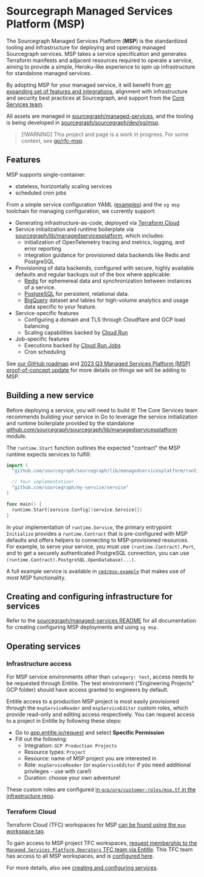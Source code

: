 # Sourcegraph Managed Services Platform (MSP)

The Sourcegraph Managed Services Platform (**MSP**) is the standardized tooling and infrastructure for deploying and operating managed Sourcegraph services.
MSP takes a service specification and generates Terraform manifests and adjacent resources required to operate a service, aiming to provide a simple, Heroku-like experience to spin up infrastructure for standalone managed services.

By adopting MSP for your managed service, it will benefit from [an expanding set of features and integrations](#features), alignment with infrastructure and security best practices at Sourcegraph, and support from the [Core Services team](../index.md).

All assets are managed in [sourcegraph/managed-services](https://github.com/sourcegraph/managed-services), and the tooling is being developed in [sourcegraph/sourcegraph/dev/sg/msp](https://github.com/sourcegraph/sourcegraph/tree/main/dev/sg/msp).

> [!WARNING] This project and page is a work in progress. For some context, see [go/rfc-msp](http://go/rfc-msp).

## Features

MSP supports single-container:

- stateless, horizontally scaling services
- scheduled cron jobs

From a simple service configuration YAML ([examples](https://github.com/sourcegraph/managed-services/tree/main/services)) and the `sg msp` toolchain for managing configuration, we currently support:

- Generating infrastructure-as-code, deployed via [Terraform Cloud](#terraform-cloud)
- Service initialization and runtime boilerplate via [sourcegraph/lib/managedservicesplatform](https://github.com/sourcegraph/sourcegraph/tree/main/lib/managedservicesplatform), which includes:
  - initialization of OpenTelemetry tracing and metrics, logging, and error reporting
  - integration guidance for provisioned data backends like Redis and PostgreSQL
- Provisioning of data backends, configured with secure, highly available defaults and regular backups out of the box where applicable:
  - [Redis](https://cloud.google.com/memorystore/docs/redis/memorystore-for-redis-overview) for ephemereal data and synchronization between instances of a service.
  - [PostgreSQL](https://cloud.google.com/sql/postgresql?hl=en) for persistent, relational data.
  - [BigQuery](https://cloud.google.com/bigquery?hl=en) dataset and tables for high-volume analytics and usage data specific to your feature.
- Service-specific features
  - Configuring a domain and TLS through Cloudflare and GCP load balancing
  - Scaling capabilities backed by [Cloud Run](https://cloud.google.com/run?hl=en)
- Job-specific features
  - Executions backed by [Cloud Run Jobs](https://cloud.google.com/run/docs/create-jobs)
  - Cron scheduling

See [our GitHub roadmap](https://github.com/orgs/sourcegraph/projects/375/views/1) and [2023 Q3 Managed Services Platform (MSP) proof-of-concept update](https://docs.google.com/document/d/1DSqKqCgXW2m0TCVBmDSasY2Hxb9cp9Uv_NgF4MEfAto/edit) for more details on things we will be adding to MSP.

## Building a new service

Before deploying a service, you will need to build it!
The Core Services team recommends building your service in Go to leverage the service initialization and runtime boilerplate provided by the standalone [github.com/sourcegraph/sourcegraph/lib/managedservicesplatform](https://github.com/sourcegraph/sourcegraph/tree/main/lib/managedservicesplatform) module.

The `runtime.Start` function outlines the expected "contract" the MSP runtime expects services to fulfill:

```go
import (
  "github.com/sourcegraph/sourcegraph/lib/managedservicesplatform/runtime"

  // Your implementation!
  "github.com/sourcegraph/my-service/service"
)

func main() {
  runtime.Start[service.Config](service.Service{})
}
```

In your implementation of `runtime.Service`, the primary entrypoint `Initialize` provides a `runtime.Contract` that is pre-configured with MSP defaults and offers helpers to connecting to MSP-provisioned resources. For example, to serve your service, you must use `(runtime.Contract).Port`, and to get a securely authenticated PostgreSQL connection, you can use `(runtime.Contract).PostgreSQL.OpenDatabase(...)`.

A full example service is available in [`cmd/msp-example`](https://github.com/sourcegraph/sourcegraph/tree/main/cmd/msp-example) that makes use of most MSP functionality.

## Creating and configuring infrastructure for services

Refer to the [sourcegraph/managed-services README](https://github.com/sourcegraph/managed-services/blob/main/README.md) for all documentation for creating configuring MSP deployments and using `sg msp`.

## Operating services

### Infrastructure access

For MSP service environments other than `category: test`, access needs to be requested through Entitle.
The test environment ("Engineering Projects" GCP folder) should have access granted to engineers by default.

Entitle access to a production MSP project is most easily provisioned through the `mspServiceReader` and `mspServiceEditor` custom roles, which provide read-only and editing access respectively.
You can request access to a project in Entitle by following these steps:

- Go to [app.entitle.io/request](https://app.entitle.io/request) and select **Specific Permission**
- Fill out the following:
  - Integration: `GCP Production Projects`
  - Resource types: `Project`
  - Resource: name of MSP project you are interested in
  - Role: `mspServiceReader` (or `mspServiceEditor` if you need additional privileges - use with care!)
  - Duration: choose your own adventure!

These custom roles are configured [in `gcp/org/customer-roles/msp.tf` in the infrastructure repo](https://github.com/sourcegraph/infrastructure/blob/main/gcp/custom-roles/msp.tf).

### Terraform Cloud

Terraform Cloud (TFC) workspaces for MSP [can be found using the `msp` workspace tag](https://app.terraform.io/app/sourcegraph/workspaces?tag=msp).

To gain access to MSP project TFC workspaces, [request membership to the `Managed Services Platform Operators` TFC team via Entitle](https://app.entitle.io/request?data=eyJkdXJhdGlvbiI6IjM2MDAiLCJqdXN0aWZpY2F0aW9uIjoiRU5URVIgSlVTVElGSUNBVElPTiBIRVJFIiwicm9sZUlkcyI6W3siaWQiOiJiMzg3MzJjYy04OTUyLTQ2Y2QtYmIxZS1lZjI2ODUwNzIyNmIiLCJ0aHJvdWdoIjoiYjM4NzMyY2MtODk1Mi00NmNkLWJiMWUtZWYyNjg1MDcyMjZiIiwidHlwZSI6InJvbGUifV19).
This TFC team has access to all MSP workspaces, and is [configured here](https://sourcegraph.sourcegraph.com/github.com/sourcegraph/infrastructure/-/blob/terraform-cloud/terraform.tfvars?L44:1-48:4).

For more details, also see [creating and configuring services](#creating-and-configuring-services).
